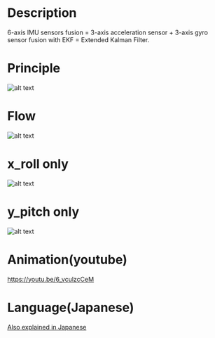 # Description
6-axis IMU sensors fusion = 3-axis acceleration sensor + 3-axis gyro sensor fusion with EKF = Extended Kalman Filter.

# Principle
![alt text](https://github.com/soarbear/imu_ekf/blob/master/kalman_principle.jpg)

# Flow
![alt text](https://github.com/soarbear/imu_ekf/blob/master/Extended_Kalman_Filter_Flowchart.jpg)

# x_roll only

![alt text](https://github.com/soarbear/imu_ekf/blob/master/imu_by_ekf_x_roll.gif)

# y_pitch only
![alt text](https://github.com/soarbear/imu_ekf/blob/master/imu_by_ekf_y_pitch.gif)

# Animation(youtube)
https://youtu.be/6_vculzcCeM

# Language(Japanese)
<a href="https://memo.soarcloud.com/6%e8%bb%b8imu%ef%bd%9e%e6%8b%a1%e5%bc%b5%e3%82%ab%e3%83%ab%e3%83%9e%e3%83%b3%e3%83%95%e3%82%a3%e3%83%ab%e3%82%bf/">Also explained in Japanese</a>
